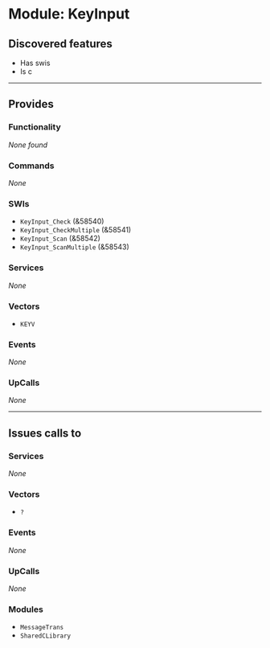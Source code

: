 # Module: KeyInput

## Discovered features


* Has swis
* Is c

---

## Provides

### Functionality


*None found*

### Commands


*None*


### SWIs


* `KeyInput_Check` (&58540)
* `KeyInput_CheckMultiple` (&58541)
* `KeyInput_Scan` (&58542)
* `KeyInput_ScanMultiple` (&58543)


### Services


*None*


### Vectors


* `KEYV`


### Events


*None*


### UpCalls


*None*


---

## Issues calls to

### Services


*None*


### Vectors


* `?`


### Events


*None*


### UpCalls


*None*


### Modules


* `MessageTrans`
* `SharedCLibrary`


